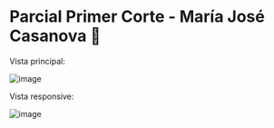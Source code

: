 # Parcial Primer Corte - María José Casanova 🚀

Vista principal:


![image](https://github.com/mapache17/react-parcial-corte1/assets/91903899/263300ee-8de1-48ba-9b43-d4eb35d9dccd)


Vista responsive:


![image](https://github.com/mapache17/react-parcial-corte1/assets/91903899/71b9b3cd-197e-424a-948b-077eff2215be)

